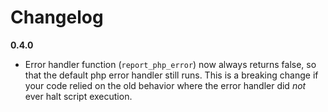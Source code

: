 # Changelog

**0.4.0**
- Error handler function (`report_php_error`) now always returns false, so that the default php error handler still runs. This is  a breaking change if your code relied on the old behavior where the error handler did *not* ever halt script execution.
